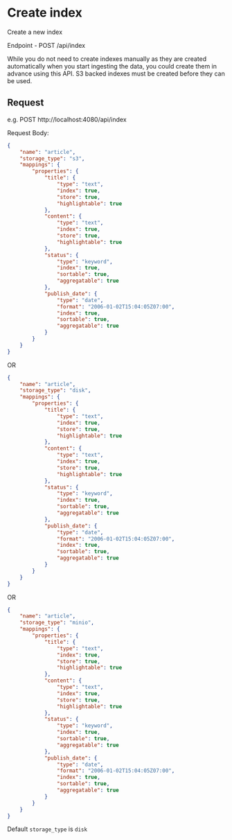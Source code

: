 # Create index

Create a new index

Endpoint - POST /api/index

While you do not need to create indexes manually as they are created automatically when you start ingesting the data, you could create them in advance using this API. S3 backed indexes must be created before they can be used.

## Request

e.g. 
POST http://localhost:4080/api/index

Request Body: 

```json
{
	"name": "article",
	"storage_type": "s3",
	"mappings": {
		"properties": {
			"title": {
				"type": "text",
				"index": true,
				"store": true,
				"highlightable": true
			},
			"content": {
				"type": "text",
				"index": true,
				"store": true,
				"highlightable": true
			},
			"status": {
				"type": "keyword",
				"index": true,
				"sortable": true,
				"aggregatable": true
			},
			"publish_date": {
				"type": "date",
				"format": "2006-01-02T15:04:05Z07:00",
				"index": true,
				"sortable": true,
				"aggregatable": true
			}
		}
	}
}
```

OR

```json
{
	"name": "article",
	"storage_type": "disk",
	"mappings": {
		"properties": {
			"title": {
				"type": "text",
				"index": true,
				"store": true,
				"highlightable": true
			},
			"content": {
				"type": "text",
				"index": true,
				"store": true,
				"highlightable": true
			},
			"status": {
				"type": "keyword",
				"index": true,
				"sortable": true,
				"aggregatable": true
			},
			"publish_date": {
				"type": "date",
				"format": "2006-01-02T15:04:05Z07:00",
				"index": true,
				"sortable": true,
				"aggregatable": true
			}
		}
	}
}
```

OR

```json
{
	"name": "article",
	"storage_type": "minio",
	"mappings": {
		"properties": {
			"title": {
				"type": "text",
				"index": true,
				"store": true,
				"highlightable": true
			},
			"content": {
				"type": "text",
				"index": true,
				"store": true,
				"highlightable": true
			},
			"status": {
				"type": "keyword",
				"index": true,
				"sortable": true,
				"aggregatable": true
			},
			"publish_date": {
				"type": "date",
				"format": "2006-01-02T15:04:05Z07:00",
				"index": true,
				"sortable": true,
				"aggregatable": true
			}
		}
	}
}
```

Default `storage_type` is `disk`
